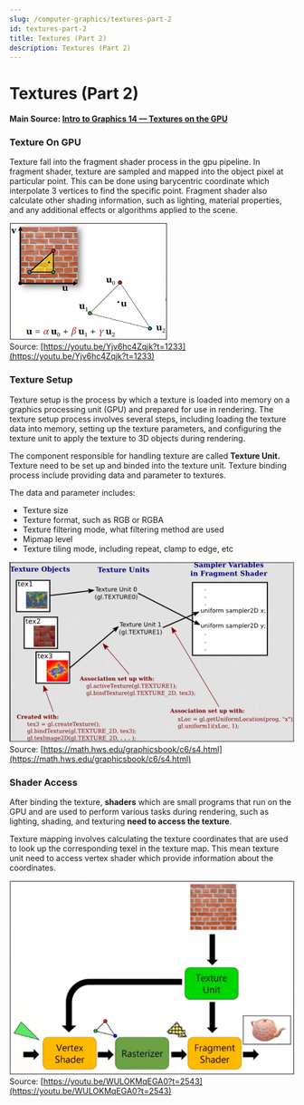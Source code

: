 ```yaml
---
slug: /computer-graphics/textures-part-2
id: textures-part-2
title: Textures (Part 2)
description: Textures (Part 2)
---
```


# Textures (Part 2)

**Main Source: [Intro to Graphics 14 — Textures on the GPU](https://youtu.be/WULOKMqEGA0)**

### Texture On GPU

Texture fall into the fragment shader process in the gpu pipeline. In fragment shader, texture are sampled and mapped into the object pixel at particular point. This can be done using barycentric coordinate which interpolate 3 vertices to find the specific point. Fragment shader also calculate other shading information, such as lighting, material properties, and any additional effects or algorithms applied to the scene.

![A triangle with 3 vertices is mapped onto texture](./texture-on-gpu.png)  
Source: [https://youtu.be/Yjv6hc4Zqjk?t=1233](https://youtu.be/Yjv6hc4Zqjk?t=1233)

### Texture Setup

Texture setup is the process by which a texture is loaded into memory on a graphics processing unit (GPU) and prepared for use in rendering. The texture setup process involves several steps, including loading the texture data into memory, setting up the texture parameters, and configuring the texture unit to apply the texture to 3D objects during rendering.

The component responsible for handling texture are called **Texture Unit.** Texture need to be set up and binded into the texture unit. Texture binding process include providing data and parameter to textures.

The data and parameter includes:

- Texture size
- Texture format, such as RGB or RGBA
- Texture filtering mode, what filtering method are used
- Mipmap level
- Texture tiling mode, including repeat, clamp to edge, etc

![Process of texture setup](./texture-setup.png)  
Source: [https://math.hws.edu/graphicsbook/c6/s4.html](https://math.hws.edu/graphicsbook/c6/s4.html)

### Shader Access

After binding the texture, **shaders** which are small programs that run on the GPU and are used to perform various tasks during rendering, such as lighting, shading, and texturing **need to access the texture**.

Texture mapping involves calculating the texture coordinates that are used to look up the corresponding texel in the texture map. This mean texture unit need to access vertex shader which provide information about the coordinates.

![Showing GPU pipeline consisting vertex shader, rasterizer, and fragment shader. Texture unit is in fragment shader but it points to vertex shader](./texture-unit-access.png)  
Source: [https://youtu.be/WULOKMqEGA0?t=2543](https://youtu.be/WULOKMqEGA0?t=2543)

